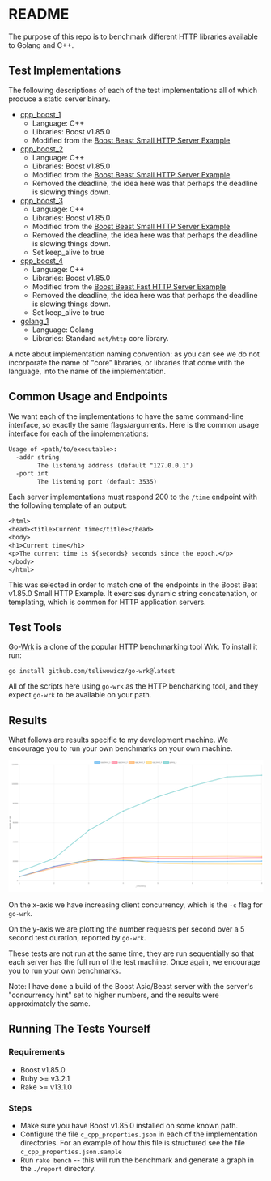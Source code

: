 # README

The purpose of this repo is to benchmark
different HTTP libraries available to Golang and C++.

## Test Implementations

The following descriptions of each of the test implementations all of which produce a static server binary.

* [cpp_boost_1](./cpp_boost_1/)
  * Language: C++
  * Libraries: Boost v1.85.0
  * Modified from the [Boost Beast Small HTTP Server Example](https://github.com/boostorg/beast/blob/boost-1.85.0/example/http/server/small/http_server_small.cpp)
* [cpp_boost_2](./cpp_boost_2/)
  * Language: C++
  * Libraries: Boost v1.85.0
  * Modified from the [Boost Beast Small HTTP Server Example](https://github.com/boostorg/beast/blob/boost-1.85.0/example/http/server/small/http_server_small.cpp)
  * Removed the deadline, the idea here was that perhaps the deadline is slowing things down.
* [cpp_boost_3](./cpp_boost_3/)
  * Language: C++
  * Libraries: Boost v1.85.0
  * Modified from the [Boost Beast Small HTTP Server Example](https://github.com/boostorg/beast/blob/boost-1.85.0/example/http/server/small/http_server_small.cpp)
  * Removed the deadline, the idea here was that perhaps the deadline is slowing things down.
  * Set keep_alive to true
* [cpp_boost_4](./cpp_boost_4/)
  * Language: C++
  * Libraries: Boost v1.85.0
  * Modified from the [Boost Beast Fast HTTP Server Example](https://github.com/boostorg/beast/blob/boost-1.85.0/example/http/server/fast/http_server_fast.cpp)
  * Removed the deadline, the idea here was that perhaps the deadline is slowing things down.
  * Set keep_alive to true
* [golang_1](./golang-1/)
  * Language: Golang
  * Libraries: Standard `net/http` core library.

A note about implementation naming convention: as you can see we do not incorporate the name of "core" libraries, or libraries that come with the language, into the name of the implementation.

## Common Usage and Endpoints

We want each of the implementations to have the same command-line interface, so exactly the same flags/arguments.
Here is the common usage interface for each of the implementations:

```
Usage of <path/to/executable>:
  -addr string
        The listening address (default "127.0.0.1")
  -port int
        The listening port (default 3535)

```

Each server implementations must respond 200 to the `/time` endpoint with the following
template of an output:
```
<html>
<head><title>Current time</title></head>
<body>
<h1>Current time</h1>
<p>The current time is ${seconds} seconds since the epoch.</p>
</body>
</html>
```

This was selected in order to match one of the endpoints in the Boost Beat v1.85.0 Small HTTP Example.
It exercises dynamic string concatenation, or templating, which
is common for HTTP application servers.

## Test Tools

[Go-Wrk](https://github.com/tsliwowicz/go-wrk) is a clone of the popular HTTP benchmarking tool Wrk.
To install it run:
```
go install github.com/tsliwowicz/go-wrk@latest
```

All of the scripts here using `go-wrk` as the HTTP bencharking tool, and they expect `go-wrk` to be available on your path.

## Results

What follows are results specific to my development machine.
We encourage you to run your own benchmarks on your own machine.

![results1](./report.sample/screenshots/002.png)

On the x-axis we have increasing client concurrency, which is the `-c` flag for `go-wrk`.

On the y-axis we are plotting the number requests per second over a 5 second test duration, reported by `go-wrk`.

These tests are not run at the same time, they are run sequentially so that each server has the full run of the test machine.
Once again, we encourage you to run your own benchmarks.

Note: I have done a build of the Boost Asio/Beast server with the server's "concurrency hint" set to higher numbers, and the results were approximately the same. 

## Running The Tests Yourself

### Requirements

* Boost v1.85.0
* Ruby >= v3.2.1
* Rake >= v13.1.0

### Steps

* Make sure you have Boost v1.85.0 installed on some known path.
* Configure the file `c_cpp_properties.json` in each of the implementation directories. For an example of how this file is structured see the file `c_cpp_properties.json.sample`
* Run `rake bench` -- this will run the benchmark and generate a graph
  in the `./report` directory.